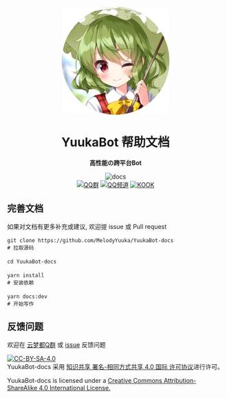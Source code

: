 <!-- markdownlint-disable MD041 -->
<p align='center'>
    <a herf=''>
        <img src='./docs/.vuepress/public/images/logo.webp' width='250px' height='250px' alt='YuukaBot'>
    </a>
</p>

<div align="center">

# YuukaBot 帮助文档

<!-- prettier-ignore-start -->
<!-- markdownlint-disable-next-line MD036 -->
**高性能の跨平台Bot**
<!-- prettier-ignore-end -->

![docs](https://github.com/MelodyYuuka/YuukaBot-docs/workflows/docs/badge.svg)
<br/>
[![QQ群](https://img.shields.io/badge/QQ%E7%BE%A4-618356332-orange?style=flat-square)](https://jq.qq.com/?_wv=1027&k=fV5yn9GQ)
[![QQ频道](https://img.shields.io/badge/QQ%E9%A2%91%E9%81%93-Dreamer云梦都-5492ff?style=flat-square)](https://pd.qq.com/s/5iyaamyir)
[![KOOK](https://img.shields.io/badge/KOOK-Dreamer云梦都-007ec6?style=flat-square)](https://kook.top/4wZDH7)

</div>

## 完善文档

如果对文档有更多补充或建议, 欢迎提 issue 或 Pull request

```shell
git clone https://github.com/MelodyYuuka/YuukaBot-docs
# 拉取源码

cd YuukaBot-docs

yarn install
# 安装依赖

yarn docs:dev
# 开始写作
```

## 反馈问题

欢迎在 [云梦都Q群](https://jq.qq.com/?_wv=1027&k=fV5yn9GQ) 或 [issue](https://github.com/MelodyYuuka/YuukaBot-docs/issues) 反馈问题

[![CC-BY-SA-4.0](https://i.creativecommons.org/l/by-sa/4.0/88x31.png)](http://creativecommons.org/licenses/by-sa/4.0/)  
YuukaBot-docs 采用 [知识共享 署名-相同方式共享 4.0 国际 许可协议](http://creativecommons.org/licenses/by-sa/4.0/)进行许可。

YuukaBot-docs is licensed under a [Creative Commons Attribution-ShareAlike 4.0 International License.](http://creativecommons.org/licenses/by-sa/4.0/)
